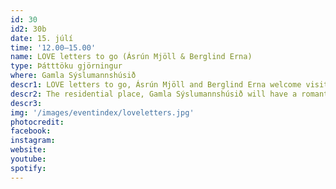 ```yaml
---
id: 30
id2: 30b
date: 15. júlí
time: '12.00–15.00'
name: LOVE letters to go (Ásrún Mjöll & Berglind Erna)
type: Þátttöku gjörningur
where: Gamla Sýslumannshúsið
descr1: LOVE letters to go, Ásrún Mjöll and Berglind Erna welcome visitors and pedestrians to the Gamla Sýslumannshúsið in Seyðisfjörður. There you can have their assistance and facilities to write a love letter to ease your heart or request a special love letter to pass on written by them. The letters, written and unwritten, will be typewritten on the finest paper and richly decorated by the artists.
descr2: The residential place, Gamla Sýslumannshúsið will have a romantic atmosphere where participants can sit both outside and inside if the weather permits, read books about love and seek inspiration. We encourage people to experience the nostalgia that comes with sneaking a letter into the mailbox, but love certainly also sometimes comes with sadness, and we offer that guests can burn the letters they order, responsibly and safely. Love is multifaceted!
descr3:
img: '/images/eventindex/loveletters.jpg'
photocredit: 
facebook: 
instagram: 
website:
youtube:
spotify:
---
```

